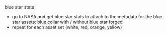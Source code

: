 blue star stats
- go to NASA and get blue star stats to attach to the metadata for the blue star assets: blue collar with / without blue star forged
- repeat for each asset set (white, red, orange, yellow)

